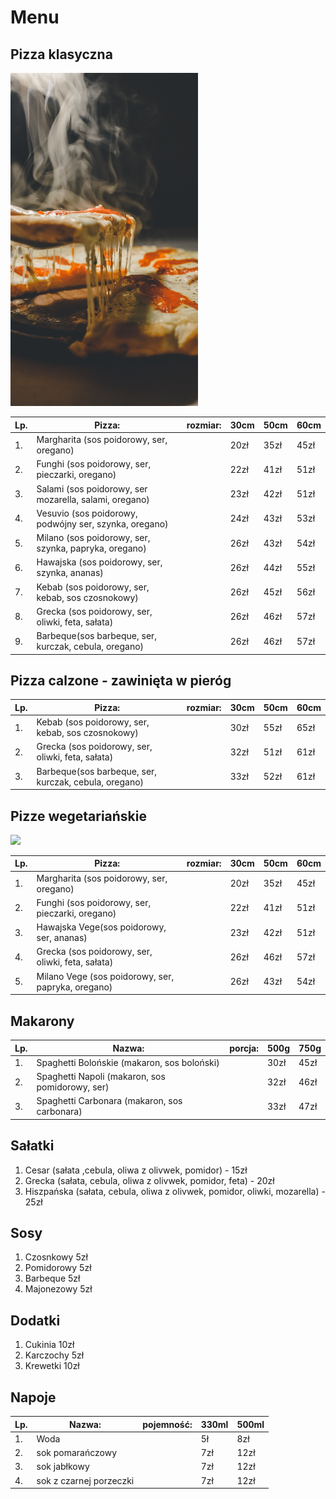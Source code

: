 # Menu


## Pizza klasyczna
<img src="images/pablo-pacheco-D3Mag4BKqns-unsplash.jpg" width =300>


|Lp.|Pizza:                                                |rozmiar: |30cm |50cm|60cm|
|---|------------------------------------------------------|---------|-----|----|----|
|1. |Margharita (sos poidorowy, ser, oregano)              |         |20zł |35zł|45zł|
|2. |Funghi (sos poidorowy, ser, pieczarki, oregano)       |         |22zł |41zł|51zł|
|3. |Salami (sos poidorowy, ser mozarella, salami, oregano)|         |23zł |42zł|51zł|
|4. |Vesuvio (sos poidorowy, podwójny ser, szynka, oregano)|         |24zł |43zł|53zł|
|5. |Milano (sos poidorowy, ser, szynka, papryka, oregano) |         |26zł |43zł|54zł|
|6. |Hawajska (sos poidorowy, ser, szynka,  ananas)        |         |26zł |44zł|55zł|
|7. |Kebab (sos poidorowy, ser, kebab, sos czosnokowy)     |         |26zł |45zł|56zł|
|8. |Grecka (sos poidorowy, ser, oliwki, feta, sałata)     |         |26zł |46zł|57zł|
|9. |Barbeque(sos barbeque, ser, kurczak, cebula, oregano) |         |26zł |46zł|57zł|


## Pizza calzone - zawinięta w pieróg

|Lp.|Pizza:                                                |rozmiar: |30cm |50cm|60cm|
|---|------------------------------------------------------|---------|-----|----|----|
|1. |Kebab (sos poidorowy, ser, kebab, sos czosnokowy)     |         |30zł |55zł|65zł|
|2. |Grecka (sos poidorowy, ser, oliwki, feta, sałata)     |         |32zł |51zł|61zł|
|3. |Barbeque(sos barbeque, ser, kurczak, cebula, oregano) |         |33zł |52zł|61zł|


## Pizze wegetariańskie
<img src="images/saundarya-srinivasan-60nzTP7_hMQ-unsplash.jpg" width =300>

|Lp.|Pizza:                                                |rozmiar: |30cm |50cm|60cm|
|---|------------------------------------------------------|---------|-----|----|----|
|1. |Margharita (sos poidorowy, ser, oregano)              |         |20zł |35zł|45zł|
|2. |Funghi (sos poidorowy, ser, pieczarki, oregano)       |         |22zł |41zł|51zł|
|3. |Hawajska Vege(sos poidorowy, ser, ananas)             |         |23zł |42zł|51zł|
|4. |Grecka (sos poidorowy, ser, oliwki, feta, sałata)     |         |26zł |46zł|57zł|
|5. |Milano Vege (sos poidorowy, ser, papryka, oregano)    |         |26zł |43zł|54zł|

## Makarony

|Lp.|Nazwa:                                                |porcja:  |500g |750g|
|---|------------------------------------------------------|---------|-----|----|
|1. |Spaghetti Bolońskie (makaron, sos boloński)           |         |30zł |45zł|
|2. |Spaghetti Napoli (makaron, sos pomidorowy, ser)       |         |32zł |46zł|
|3. |Spaghetti Carbonara (makaron, sos carbonara)          |         |33zł |47zł|

## Sałatki

1. Cesar (sałata ,cebula, oliwa z olivwek, pomidor) - 15zł
2. Grecka (sałata, cebula, oliwa z olivwek, pomidor, feta) - 20zł
3. Hiszpańska (sałata, cebula, oliwa z olivwek, pomidor, oliwki, mozarella) - 25zł


## Sosy

1. Czosnkowy 5zł
2. Pomidorowy 5zł
3. Barbeque 5zł
4. Majonezowy 5zł

## Dodatki
1. Cukinia 10zł
2. Karczochy 5zł
3. Krewetki 10zł

## Napoje

|Lp.|Nazwa:                                               |pojemność:|330ml|500ml|
|---|-----------------------------------------------------|----------|-----|-----|
|1. |Woda                                                 |          |5ł   |8zł  |
|2. |sok pomarańczowy                                     |          |7zł  |12zł |
|3. |sok jabłkowy                                         |          |7zł  |12zł |
|4. |sok z czarnej porzeczki                              |          |7zł  |12zł |

